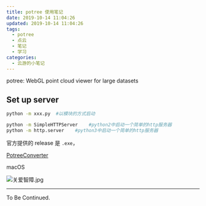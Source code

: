 ```yaml
---
title: potree 使用笔记
date: 2019-10-14 11:04:26
updated: 2019-10-14 11:04:26
tags:
  - potree
  - 点云
  - 笔记
  - 学习
categories:
  - 云游的小笔记
---
```


potree: WebGL point cloud viewer for large datasets

<!-- more -->

## Set up server

```sh
python -m xxx.py  #以模块的方式启动
```

```sh
python -m SimpleHTTPServer    #python2中启动一个简单的http服务器
python -m http.server    #python3中启动一个简单的http服务器
```

官方提供的 release 是 `.exe`，

[PotreeConverter](https://github.com/potree/PotreeConverter)

macOS

![关爱智障.jpg](http://b265.photo.store.qq.com/psb?/V11qBdwm3PSUwe/.8oaaCQjHeWc8xOgaOxTkrxOJ1oxhXcCpa5Ba9FOh3s!/b/dAkBAAAAAAAA&bo=vACxALwAsQACKQ0!&rf=viewer_4)

---

To Be Continued.
